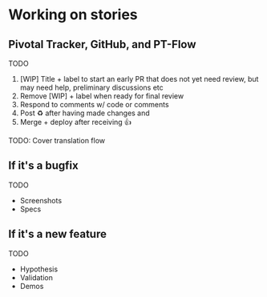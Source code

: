 # Working on stories

## Pivotal Tracker, GitHub, and PT-Flow

TODO

1. [WIP] Title + label to start an early PR that does not yet need review, but may need help, preliminary discussions etc
2. Remove [WIP] + label when ready for final review
3. Respond to comments w/ code or comments
4. Post :recycle: after having made changes and
5. Merge + deploy after receiving :thumbsup:

TODO: Cover translation flow

## If it's a bugfix

TODO

- Screenshots
- Specs

## If it's a new feature

TODO

- Hypothesis
- Validation
- Demos
